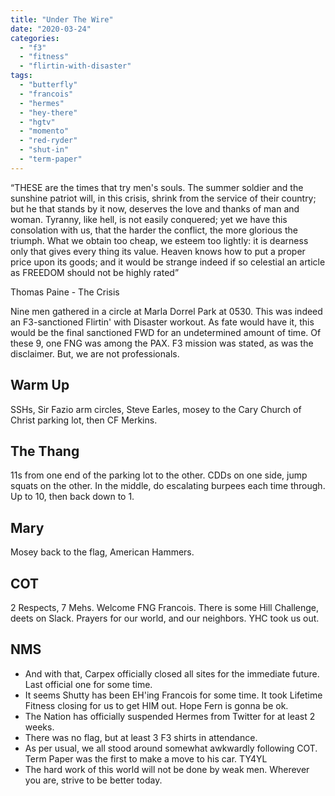 ```yaml
---
title: "Under The Wire"
date: "2020-03-24"
categories: 
  - "f3"
  - "fitness"
  - "flirtin-with-disaster"
tags: 
  - "butterfly"
  - "francois"
  - "hermes"
  - "hey-there"
  - "hgtv"
  - "momento"
  - "red-ryder"
  - "shut-in"
  - "term-paper"
---
```


“THESE are the times that try men's souls. The summer soldier and the sunshine patriot will, in this crisis, shrink from the service of their country; but he that stands by it now, deserves the love and thanks of man and woman. Tyranny, like hell, is not easily conquered; yet we have this consolation with us, that the harder the conflict, the more glorious the triumph. What we obtain too cheap, we esteem too lightly: it is dearness only that gives every thing its value. Heaven knows how to put a proper price upon its goods; and it would be strange indeed if so celestial an article as FREEDOM should not be highly rated”

Thomas Paine - The Crisis

Nine men gathered in a circle at Marla Dorrel Park at 0530. This was indeed an F3-sanctioned Flirtin' with Disaster workout. As fate would have it, this would be the final sanctioned FWD for an undetermined amount of time. Of these 9, one FNG was among the PAX. F3 mission was stated, as was the disclaimer. But, we are not professionals.

## Warm Up

SSHs, Sir Fazio arm circles, Steve Earles, mosey to the Cary Church of Christ parking lot, then CF Merkins.

## The Thang

11s from one end of the parking lot to the other. CDDs on one side, jump squats on the other. In the middle, do escalating burpees each time through. Up to 10, then back down to 1.

## Mary

Mosey back to the flag, American Hammers.

## COT

2 Respects, 7 Mehs. Welcome FNG Francois. There is some Hill Challenge, deets on Slack. Prayers for our world, and our neighbors. YHC took us out.

## NMS

- And with that, Carpex officially closed all sites for the immediate future. Last official one for some time.
- It seems Shutty has been EH'ing Francois for some time. It took Lifetime Fitness closing for us to get HIM out. Hope Fern is gonna be ok.
- The Nation has officially suspended Hermes from Twitter for at least 2 weeks.
- There was no flag, but at least 3 F3 shirts in attendance.
- As per usual, we all stood around somewhat awkwardly following COT. Term Paper was the first to make a move to his car. TY4YL
- The hard work of this world will not be done by weak men. Wherever you are, strive to be better today.

